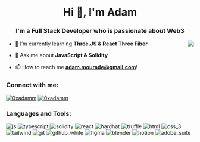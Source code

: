 <h1 align="center">Hi 👋, I'm Adam</h1>
<h3 align="center">I'm a Full Stack Developer who is passionate about Web3</h3>
<img align="right" src = "https://user-images.githubusercontent.com/94600225/191132371-1c30ae3e-3eac-46d5-a6ae-2368be66b2d0.svg">

- 🌱 I’m currently learning **Three.JS & React Three Fiber**

- 💬 Ask me about **JavaScript & Solidity**

- 📫 How to reach me **adam.mourade@gmail.com**!

<h3 align="left">Connect with me:</h3>
<p align="left">
<a href="https://twitter.com/0xadamm" target="blank"><img alt="0xadamm" src="https://user-images.githubusercontent.com/94600225/191136827-1585fc1a-9a71-442c-acb5-f97abde5c6b7.svg" /></a>
<a href="https://linkedin.com/in/0xadamm" target="blank"><img alt="0xadamm" src="https://user-images.githubusercontent.com/94600225/191136982-b8e5f911-06df-4e43-8e1b-509aa9959877.svg" /></a>
</p>

<h3 align="left">Languages and Tools:</h3>

![js](https://user-images.githubusercontent.com/94600225/191134218-b5ff3c6f-d090-4c93-a8d1-202afd05107f.png)
![typescript](https://user-images.githubusercontent.com/94600225/191134135-4331de8d-c3aa-4312-82b7-f58bc2d6f8e7.png)
![solidity](https://user-images.githubusercontent.com/94600225/191134140-bd479b8e-d8d2-493f-9d4d-2f3c017ebaa7.png)
![react](https://user-images.githubusercontent.com/94600225/191134149-ee0a20f7-ffc4-4696-ae89-0c30a5c4315d.png)
![hardhat](https://user-images.githubusercontent.com/94600225/191134725-5b256a2f-f0e0-4b89-892c-ec21a8b96ab0.png)
![truffle](https://user-images.githubusercontent.com/94600225/191134770-2df6d5f4-8a54-4d19-bb43-679e118b84cc.png)
![html](https://user-images.githubusercontent.com/94600225/191134784-49f0e524-b8a1-43ba-9307-f671a1583145.png)
![css_3](https://user-images.githubusercontent.com/94600225/191134814-5d7e51bd-86a0-4abd-8939-0ca9bdef7b73.png)
![tailwind](https://user-images.githubusercontent.com/94600225/191134171-34caca8d-86f6-4922-aba1-42b1d0f4cca2.png)
![git](https://user-images.githubusercontent.com/94600225/191134194-f0ead80c-835d-4b9f-b6a2-6824d00738f9.png)
![github_white](https://user-images.githubusercontent.com/94600225/191134602-f0535dd4-46da-4b6e-b06e-18e30b917584.png)
![figma](https://user-images.githubusercontent.com/94600225/191134969-229f80b9-f208-4a67-bbca-d6188053b951.png)
![blender](https://user-images.githubusercontent.com/94600225/191134976-18bce048-2c83-49ee-a3ba-f6379d1f0fed.png)
![notion](https://user-images.githubusercontent.com/94600225/191135212-55f4684e-4110-4485-a9f1-fc703390ae61.png)
![adobe_suite](https://user-images.githubusercontent.com/94600225/191135182-bbdaded3-ad1f-40b2-a57f-adc50f59917d.png)



